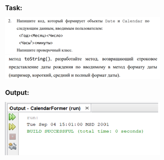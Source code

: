 Task:
---
![](https://github.com/Riernish/JavaPractiseTasks/blob/main/week4/CalendarFormer/task.png)
![image](https://github.com/Riernish/JavaPractiseTasks/blob/main/week4/CalendarFormer/add_task.png)

Output:
----
![](https://github.com/Riernish/JavaPractiseTasks/blob/main/week4/CalendarFormer/result.png)

